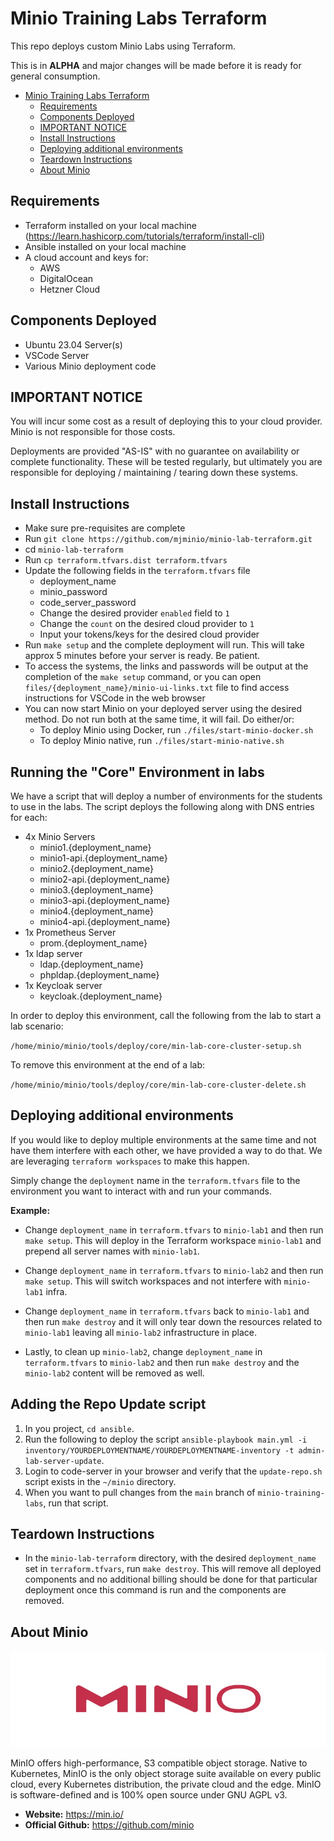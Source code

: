 # Minio Training Labs Terraform

This repo deploys custom Minio Labs using Terraform.

This is in **ALPHA** and major changes will be made before it is ready for general consumption.

- [Minio Training Labs Terraform](#minio-training-labs-terraform)
  - [Requirements](#requirements)
  - [Components Deployed](#components-deployed)
  - [IMPORTANT NOTICE](#important-notice)
  - [Install Instructions](#install-instructions)
  - [Deploying additional environments](#deploying-additional-environments)
  - [Teardown Instructions](#teardown-instructions)
  - [About Minio](#about-minio)

## Requirements
- Terraform installed on your local machine (https://learn.hashicorp.com/tutorials/terraform/install-cli)
- Ansible installed on your local machine
- A cloud account and keys for:
  - AWS
  - DigitalOcean
  - Hetzner Cloud

## Components Deployed
- Ubuntu 23.04 Server(s)
- VSCode Server
- Various Minio deployment code

## IMPORTANT NOTICE
You will incur some cost as a result of deploying this to your cloud provider. Minio is not responsible for those costs.

Deployments are provided "AS-IS" with no guarantee on availability or complete functionality. These will be tested regularly, but ultimately you are responsible for deploying / maintaining / tearing down these systems.

## Install Instructions
- Make sure pre-requisites are complete
- Run `git clone https://github.com/mjminio/minio-lab-terraform.git`
- cd `minio-lab-terraform`
- Run `cp terraform.tfvars.dist terraform.tfvars`
- Update the following fields in the `terraform.tfvars` file
  - deployment_name
  - minio_password
  - code_server_password
  - Change the desired provider `enabled` field to `1`
  - Change the `count` on the desired cloud provider to `1`
  - Input your tokens/keys for the desired cloud provider
- Run `make setup` and the complete deployment will run. This will take approx 5 minutes before your server is ready. Be patient.
- To access the systems, the links and passwords will be output at the completion of the `make setup` command, or you can open `files/{deployment_name}/minio-ui-links.txt` file to find access instructions for VSCode in the web browser
- You can now start Minio on your deployed server using the desired method. Do not run both at the same time, it will fail. Do either/or:
  - To deploy Minio using Docker, run `./files/start-minio-docker.sh`
  - To deploy Minio native, run `./files/start-minio-native.sh`

## Running the "Core" Environment in labs

We have a script that will deploy a number of environments for the students to use in the labs. The script deploys the following along with DNS entries for each:

- 4x Minio Servers
  - minio1.{deployment_name}
  - minio1-api.{deployment_name}
  - minio2.{deployment_name}
  - minio2-api.{deployment_name}
  - minio3.{deployment_name}
  - minio3-api.{deployment_name}
  - minio4.{deployment_name}
  - minio4-api.{deployment_name}
- 1x Prometheus Server
  - prom.{deployment_name}
- 1x ldap server
  - ldap.{deployment_name}
  - phpldap.{deployment_name}
- 1x Keycloak server
  - keycloak.{deployment_name}

In order to deploy this environment, call the following from the lab to start a lab scenario:

`/home/minio/minio/tools/deploy/core/min-lab-core-cluster-setup.sh`

To remove this environment at the end of a lab:

`/home/minio/minio/tools/deploy/core/min-lab-core-cluster-delete.sh`

## Deploying additional environments
If you would like to deploy multiple environments at the same time and not have them interfere with each other, we have provided a way to do that. We are leveraging `terraform workspaces` to make this happen.

Simply change the `deployment` name in the `terraform.tfvars` file to the environment you want to interact with and run your commands.

**Example:**
- Change `deployment_name` in `terraform.tfvars` to `minio-lab1` and then run `make setup`. This will deploy in the Terraform workspace `minio-lab1` and prepend all server names with `minio-lab1`.

- Change `deployment_name` in `terraform.tfvars` to `minio-lab2` and then run `make setup`. This will switch workspaces and not interfere with `minio-lab1` infra.

- Change `deployment_name` in `terraform.tfvars` back to `minio-lab1` and then run `make destroy` and it will only tear down the resources related to `minio-lab1` leaving all `minio-lab2` infrastructure in place.

- Lastly, to clean up `minio-lab2`, change `deployment_name` in `terraform.tfvars` to `minio-lab2` and then run `make destroy` and the `minio-lab2` content will be removed as well.

## Adding the Repo Update script

1. In you project, `cd ansible`.
2. Run the following to deploy the script `ansible-playbook main.yml -i inventory/YOURDEPLOYMENTNAME/YOURDEPLOYMENTNAME-inventory -t admin-lab-server-update`.
3. Login to code-server in your browser and verify that the `update-repo.sh` script exists in the `~/minio` directory.
4. When you want to pull changes from the `main` branch of `minio-training-labs`, run that script.

## Teardown Instructions
- In the `minio-lab-terraform` directory, with the desired `deployment_name` set in `terraform.tfvars`, run `make destroy`. This will remove all deployed components and no additional billing should be done for that particular deployment once this command is run and the components are removed.

## About Minio

![Minio](assets/static/minio-logo.jpg)

MinIO offers high-performance, S3 compatible object storage.
Native to Kubernetes, MinIO is the only object storage suite available on every public cloud, every Kubernetes distribution, the private cloud and the edge. MinIO is software-defined and is 100% open source under GNU AGPL v3.

- **Website:** https://min.io/
- **Official Github:** https://github.com/minio
